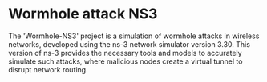 # Wormhole attack NS3
The 'Wormhole-NS3' project is a simulation of wormhole attacks in wireless networks, developed using the ns-3 network simulator version 3.30. This version of ns-3 provides the necessary tools and models to accurately simulate such attacks, where malicious nodes create a virtual tunnel to disrupt network routing.
